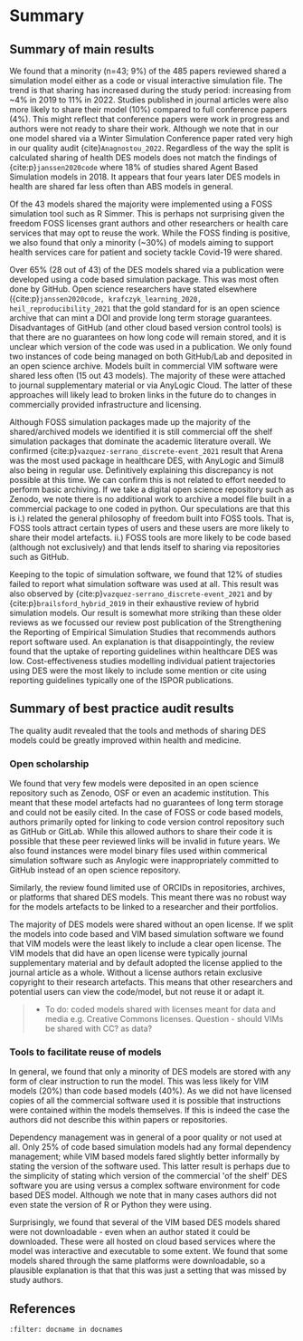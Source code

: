 # Summary

## Summary of main results

We found that a minority (n=43; 9%) of the 485 papers reviewed shared a simulation model either as a code or visual interactive simulation file. The trend is that sharing has increased during the study period: increasing from ~4% in 2019 to 11% in 2022.  Studies published in journal articles were also more likely to share their model (10%) compared to full conference papers (4%).  This might reflect that conference papers were work in progress and authors were not ready to share their work.  Although we note that in our one model shared via a Winter Simulation Conference paper rated very high in our quality audit {cite}`Anagnostou_2022`. Regardless of the way the split is calculated sharing of health DES models does not match the findings of 
{cite:p}`janssen2020code` where 18% of studies shared Agent Based Simulation models in 2018. It appears that four years later DES models in health are shared far less often than ABS models in general. 

Of the 43 models shared the majority were implemented using a FOSS simulation tool such as R Simmer. This is perhaps not surprising given the freedom FOSS licenses grant authors and other researchers or health care services that may opt to reuse the work.  While the FOSS finding is positive, we also found that only a minority (~30%) of models aiming to support health services care for patient and society tackle Covid-19 were shared.  

Over 65% (28 out of 43) of the DES models shared via a publication were developed using a code based simulation package. This was most often done by GitHub. Open science researchers have stated elsewhere ({cite:p}`janssen2020code, krafczyk_learning_2020, heil_reproducibility_2021` that the gold standard for is an open science archive that can mint a DOI and provide long term storage guarantees.  Disadvantages of GitHub (and other cloud based version control tools) is that there are no guarantees on how long code will remain stored, and it is unclear which version of the code was used in a publication. We only found two instances of code being managed on both GitHub/Lab and deposited in an open science archive. Models built in commercial VIM software were shared less often (15 out 43 models). The majority of these were attached to journal supplementary material or via AnyLogic Cloud. The latter of these approaches will likely lead to broken links in the future do to changes in commercially provided infrastructure and licensing.

Although FOSS simulation packages made up the majority of the shared/archived models we identified it is still commercial off the shelf simulation packages that dominate the academic literature overall.  We confirmed {cite:p}`vazquez-serrano_discrete-event_2021` result that Arena was the most used package in healthcare DES, with AnyLogic and Simul8 also being in regular use.  Definitively explaining this discrepancy is not possible at this time.  We can confirm this is not related to effort needed to perform basic archiving. If we take a digital open science repository such as Zenodo, we note there is no additional work to archive a model file built in a commercial package to one coded in python.  Our speculations are that this is i.) related the general philosophy of freedom built into FOSS tools. That is, FOSS tools attract certain types of users and these users are more likely to share their model artefacts. ii.) FOSS tools are more likely to be code based (although not exclusively) and that lends itself to sharing via repositories such as GitHub.

Keeping to the topic of simulation software, we found that 12% of studies failed to report what simulation software was used at all.  This result was also observed by {cite:p}`vazquez-serrano_discrete-event_2021` and by {cite:p}`brailsford_hybrid_2019` in their exhaustive review of hybrid simulation models.  Our result is somewhat more striking than these older reviews as we focussed our review post publication of the Strengthening the Reporting of Empirical Simulation Studies that recommends authors report software used.  An explanation is that disappointingly, the review found that the uptake of reporting guidelines within healthcare DES was low. Cost-effectiveness studies modelling individual patient trajectories using DES were the most likely to include some mention or cite using reporting guidelines typically one of the ISPOR publications.  

## Summary of best practice audit results

The quality audit revealed that the tools and methods of sharing DES models could be greatly improved within health and medicine. 

### Open scholarship

We found that very few models were deposited in an open science repository such as Zenodo, OSF or even an academic institution. This meant that these model artefacts had no guarantees of long term storage and could not be easily cited. In the case of FOSS or code based models, authors primarily opted for linking to code version control repository such as GitHub or GitLab.  While this allowed authors to share their code it is possible that these peer reviewed links will be invalid in future years. We also found instances were model binary files used within commerical simulation software such as Anylogic were inappropriately committed to GitHub instead of an open science repository.

Similarly, the review found limited use of ORCIDs in repositories, archives, or platforms that shared DES models.  This meant there was no robust way for the models artefacts to be linked to a researcher and their portfolios.

The majority of DES models were shared without an open license.  If we split the models into code based and VIM based simulation software we found that VIM models were the least likely to include a clear open license.  The VIM models that did have an open license were typically journal supplementary material and by default adopted the license applied to the journal article as a whole. Without a license authors retain exclusive copyright to their research artefacts.  This means that other researchers and potential users can view the code/model, but not reuse it or adapt it.  

> * To do: coded models shared with licenses meant for data and media e.g. Creative Commons licenses. Question - should VIMs be shared with CC? as data?

### Tools to facilitate reuse of models

In general, we found that only a minority of DES models are stored with any form of clear instruction to run the model.  This was less likely for VIM models (20%) than code based models (40%). As we did not have licensed copies of all the commercial software used it is possible that instructions were contained within the models themselves.  If this is indeed the case the authors did not describe this within papers or repositories.

Dependency management was in general of a poor quality or not used at all.  Only 25% of code based simulation models had any formal dependency management; while VIM based models fared slightly better informally by stating the version of the software used. This latter result is perhaps due to the simplicity of stating which version of the commercial 'of the shelf' DES software you are using versus a complex software environment for code based DES model. Although we note that in many cases authors did not even state the version of R or Python they were using.

Surprisingly, we found that several of the VIM based DES models shared were not downloadable - even when an author stated it could be downloaded. These were all hosted on cloud based services where the model was interactive and executable to some extent.  We found that some models shared through the same platforms were downloadable, so a plausible explanation is that that this was just a setting that was missed by study authors.

## References

```{bibliography}
:filter: docname in docnames
```